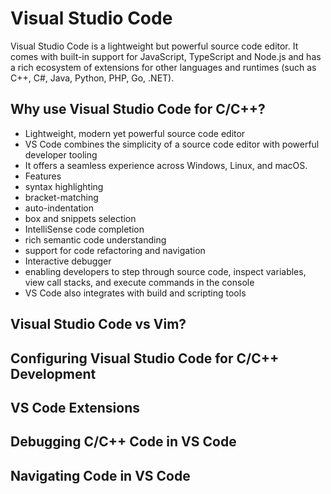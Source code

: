 # Visual Studio Code
Visual Studio Code is a lightweight but powerful source code editor. It comes with built-in support for JavaScript, TypeScript and Node.js and has a rich ecosystem of extensions for other languages and runtimes (such as C++, C#, Java, Python, PHP, Go, .NET).
 
## Why use Visual Studio Code for C/C++?
* Lightweight, modern yet powerful source code editor
 * VS Code combines the simplicity of a source code editor with powerful developer tooling 
* It offers a seamless experience across Windows, Linux, and macOS.
* Features
 * syntax highlighting
 * bracket-matching
 * auto-indentation
 * box and snippets selection
 * IntelliSense code completion
 * rich semantic code understanding
 * support for code refactoring and navigation
* Interactive debugger
 * enabling developers to step through source code, inspect variables, view call stacks, and execute commands in the console
* VS Code also integrates with build and scripting tools


## Visual Studio Code vs Vim?
## Configuring Visual Studio Code for C/C++ Development
## VS Code Extensions
## Debugging C/C++ Code in VS Code
## Navigating Code in VS Code

